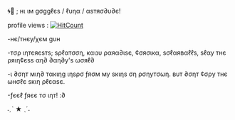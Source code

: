 🌀🍓 ; нι ιм gσggℓєѕ / ℓυηα / αѕтяσ∂υ∂є!

profile views : [![HitCount](https://hits.dwyl.com/GogglesAmiibo/GogglesAmiibo.svg?style=flat-square)](http://hits.dwyl.com/GogglesAmiibo/GogglesAmiibo)

-нє/тнєу/χєм gυн 

-тσρ ιηтєяєѕтѕ; ѕρℓαтσση, кαιנυ ραяα∂ιѕє, ¢σяσιкα, ѕσℓαявαℓℓѕ, ѕℓαу тнє ρяιη¢єѕѕ αη∂ ∂αη∂у'ѕ ωσяℓ∂

-ι ∂σηт мιη∂ тαкιηg ιηѕρσ ƒяσм му ѕкιηѕ ση ρσηутσωη. вυт ∂σηт ¢σρу тнє ωнσℓє ѕкιη ρℓєαѕє.

-ƒєєℓ ƒяєє тσ ιηт! :∂ 

˗ˏˋ ★ ˎˊ˗
